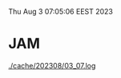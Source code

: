 Thu Aug  3 07:05:06 EEST 2023
# JAM
<a href='./cache/202308/03_07.log'>./cache/202308/03_07.log</a>
